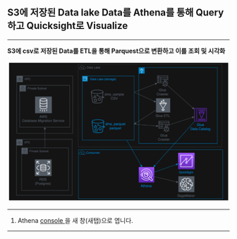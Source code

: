 ## S3에 저장된 Data lake Data를 Athena를 통해 Query하고 Quicksight로 Visualize 

---

**S3에 csv로 저장된 Data를 ETL을 통해  Parquest으로 변환하고 이를 조회 및 시각화**

![image-20220417114216403](images/image-20220417114216403.png)

---

1. Athena [console ](https://console.aws.amazon.com/athena/home?region=us-east-1) 을 새 창(새탭)으로 엽니다.

---





